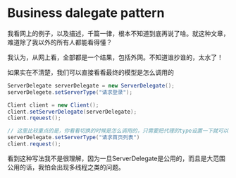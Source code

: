 # Business dalegate pattern
我看网上的例子，以及描述，千篇一律，根本不知道到底再说了啥。就这种文章，难道除了我以外的所有人都能看得懂？

我认为，从网上看，全部都是一个结果，包括外网。不知道谁抄谁的，太水了！

如果实在不清楚，我们可以直接看看最终的模型是怎么调用的

```java
ServerDelegate serverDelegate = new ServerDelegate();
serverDelegete.setServerType("请求登录");

Client client = new Client();
client.setServerDelegate(serverDelegate);
client.rqeuest();   

// 这里比较重点的是，你看看切换的时候是怎么调用的，只需要把代理的type设置一下就可以了。这块对于用户。
serverDelegate.setServerType("请求首页列表")
client.request();
```
看到这种写法我不是很理解，因为一旦ServerDelegate是公用的，而且是大范围公用的话，我怕会出现多线程之类的问题。


